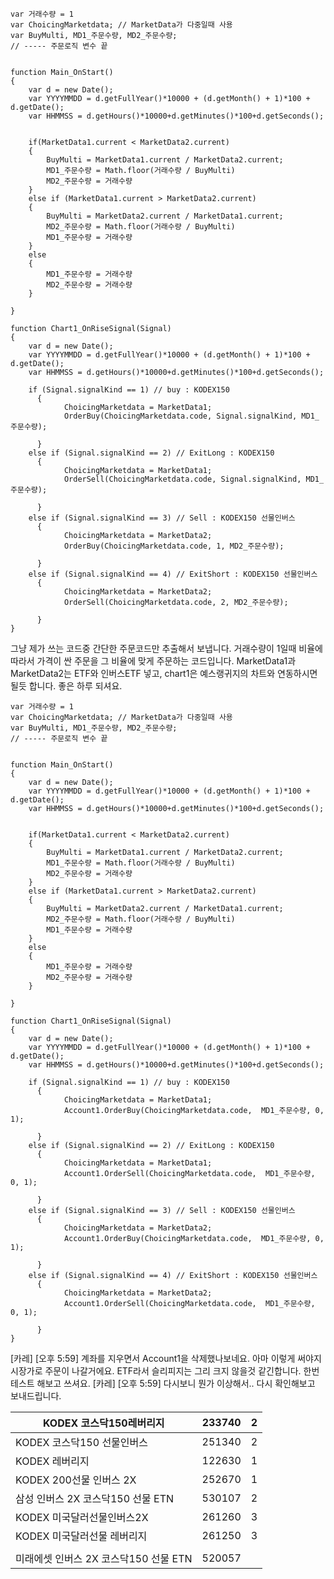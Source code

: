 










```
var 거래수량 = 1
var ChoicingMarketdata; // MarketData가 다중일때 사용
var BuyMulti, MD1_주문수량, MD2_주문수량;
// ----- 주문로직 변수 끝


function Main_OnStart()   
{ 
	var d = new Date();
	var YYYYMMDD = d.getFullYear()*10000 + (d.getMonth() + 1)*100 + d.getDate();
	var HHMMSS = d.getHours()*10000+d.getMinutes()*100+d.getSeconds();


	if(MarketData1.current < MarketData2.current)
	{
		BuyMulti = MarketData1.current / MarketData2.current;
		MD1_주문수량 = Math.floor(거래수량 / BuyMulti)
		MD2_주문수량 = 거래수량
	}
	else if (MarketData1.current > MarketData2.current)
	{
		BuyMulti = MarketData2.current / MarketData1.current;
		MD2_주문수량 = Math.floor(거래수량 / BuyMulti)
		MD1_주문수량 = 거래수량			
	}
	else
	{
		MD1_주문수량 = 거래수량
		MD2_주문수량 = 거래수량
	}

}  

function Chart1_OnRiseSignal(Signal)
{
	var d = new Date();
	var YYYYMMDD = d.getFullYear()*10000 + (d.getMonth() + 1)*100 + d.getDate();
	var HHMMSS = d.getHours()*10000+d.getMinutes()*100+d.getSeconds();

    if (Signal.signalKind == 1) // buy : KODEX150
      {
	  		ChoicingMarketdata = MarketData1;
			OrderBuy(ChoicingMarketdata.code, Signal.signalKind, MD1_주문수량);

      }
    else if (Signal.signalKind == 2) // ExitLong : KODEX150
      {
			ChoicingMarketdata = MarketData1;
			OrderSell(ChoicingMarketdata.code, Signal.signalKind, MD1_주문수량);
		
      }
    else if (Signal.signalKind == 3) // Sell : KODEX150 선물인버스
      {
	  		ChoicingMarketdata = MarketData2;
			OrderBuy(ChoicingMarketdata.code, 1, MD2_주문수량);

      }
    else if (Signal.signalKind == 4) // ExitShort : KODEX150 선물인버스
      {
			ChoicingMarketdata = MarketData2;
			OrderSell(ChoicingMarketdata.code, 2, MD2_주문수량);

      }
}

```


그냥 제가 쓰는 코드중 간단한 주문코드만 추출해서 보냅니다. 거래수량이 1일때 비율에 따라서 가격이 싼 주문을 그 비율에 맞게 주문하는 코드입니다. MarketData1과 MarketData2는 ETF와 인버스ETF 넣고, chart1은 예스랭귀지의 차트와 연동하시면 될듯 합니다. 좋은 하루 되셔요.



```
var 거래수량 = 1
var ChoicingMarketdata; // MarketData가 다중일때 사용
var BuyMulti, MD1_주문수량, MD2_주문수량;
// ----- 주문로직 변수 끝


function Main_OnStart()   
{ 
	var d = new Date();
	var YYYYMMDD = d.getFullYear()*10000 + (d.getMonth() + 1)*100 + d.getDate();
	var HHMMSS = d.getHours()*10000+d.getMinutes()*100+d.getSeconds();


	if(MarketData1.current < MarketData2.current)
	{
		BuyMulti = MarketData1.current / MarketData2.current;
		MD1_주문수량 = Math.floor(거래수량 / BuyMulti)
		MD2_주문수량 = 거래수량
	}
	else if (MarketData1.current > MarketData2.current)
	{
		BuyMulti = MarketData2.current / MarketData1.current;
		MD2_주문수량 = Math.floor(거래수량 / BuyMulti)
		MD1_주문수량 = 거래수량			
	}
	else
	{
		MD1_주문수량 = 거래수량
		MD2_주문수량 = 거래수량
	}

}  

function Chart1_OnRiseSignal(Signal)
{
	var d = new Date();
	var YYYYMMDD = d.getFullYear()*10000 + (d.getMonth() + 1)*100 + d.getDate();
	var HHMMSS = d.getHours()*10000+d.getMinutes()*100+d.getSeconds();

    if (Signal.signalKind == 1) // buy : KODEX150
      {
	  		ChoicingMarketdata = MarketData1;
			Account1.OrderBuy(ChoicingMarketdata.code,  MD1_주문수량, 0, 1);

      }
    else if (Signal.signalKind == 2) // ExitLong : KODEX150
      {
			ChoicingMarketdata = MarketData1;
			Account1.OrderSell(ChoicingMarketdata.code,  MD1_주문수량, 0, 1);
		
      }
    else if (Signal.signalKind == 3) // Sell : KODEX150 선물인버스
      {
	  		ChoicingMarketdata = MarketData2;
			Account1.OrderBuy(ChoicingMarketdata.code,  MD1_주문수량, 0, 1);

      }
    else if (Signal.signalKind == 4) // ExitShort : KODEX150 선물인버스
      {
			ChoicingMarketdata = MarketData2;
			Account1.OrderSell(ChoicingMarketdata.code,  MD1_주문수량, 0, 1);

      }
}
```


[카레] [오후 5:59] 계좌를 지우면서 Account1을 삭제했나보네요. 아마 이렇게 써야지 시장가로 주문이 나갈거에요. ETF라서 슬리피지는 그리 크지 않을것 같긴합니다. 한번 테스트 해보고 쓰셔요.
[카레] [오후 5:59] 다시보니 뭔가 이상해서.. 다시 확인해보고 보내드립니다.






| KODEX 코스닥150레버리지          | 233740 | 2   |
| ------------------------- | ------ | --- |
| KODEX 코스닥150 선물인버스        | 251340 | 2   |
| KODEX 레버리지                | 122630 | 1   |
| KODEX 200선물 인버스 2X        | 252670 | 1   |
| 삼성 인버스 2X 코스닥150 선물 ETN   | 530107 | 2   |
| KODEX 미국달러선물인버스2X         | 261260 | 3   |
| KODEX 미국달러선물 레버리지         | 261250 | 3   |
|                           |        |     |
| 미래에셋 인버스 2X 코스닥150 선물 ETN | 520057 |     |













